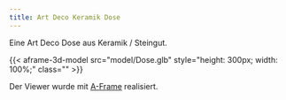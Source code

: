 ```yaml
---
title: Art Deco Keramik Dose
---
```


Eine Art Deco Dose aus Keramik / Steingut.

{{< aframe-3d-model src="model/Dose.glb" style="height: 300px; width: 100%;" class="" >}}

Der Viewer wurde mit [A-Frame](https://aframe.io/) realisiert.
